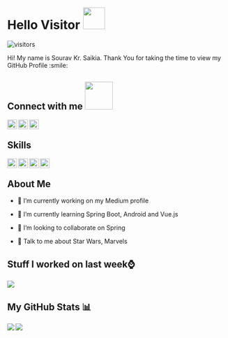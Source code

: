 
# Hello Visitor <img src = "https://raw.githubusercontent.com/MartinHeinz/MartinHeinz/master/wave.gif" width = 50px>
![visitors](https://visitor-badge.glitch.me/badge?page_id=sksaikia.sksaikia)

<div size='20px'> Hi! My name is Sourav Kr. Saikia. Thank You for taking the time to view my GitHub Profile :smile: 
<h2> Connect with me <img src='https://raw.githubusercontent.com/ShahriarShafin/ShahriarShafin/main/Assets/handshake.gif' width="64px"> </h2>
<a href = 'https://www.linkedin.com/in/sourav-saikia-780692160'> <img width = '22px' align= 'left' src="https://raw.githubusercontent.com/rahulbanerjee26/githubAboutMeGenerator/main/icons/linked-in-alt.svg"/></a> 
<a href = 'https://sourav-saikia.medium.com'> <img width = '22px' align= 'left' src="https://raw.githubusercontent.com/rahulbanerjee26/githubAboutMeGenerator/main/icons/medium.svg"/></a> 
<a href = 'https://www.github.com/sksaikia'> <img width = '22px' align= 'left' src="https://raw.githubusercontent.com/rahulbanerjee26/githubAboutMeGenerator/main/icons/github.svg"/></a> 

</div>
<br>
<h2> Skills </h2>
<img width ='22px' align='left' src ='https://raw.githubusercontent.com/rahulbanerjee26/githubAboutMeGenerator/main/icons/android.svg'>
<img width ='22px' align='left' src ='https://raw.githubusercontent.com/rahulbanerjee26/githubAboutMeGenerator/main/icons/java.svg'>
<img width ='22px' align='left' src ='https://raw.githubusercontent.com/rahulbanerjee26/githubAboutMeGenerator/main/icons/spring.svg'>
<img width ='22px' align='left' src ='https://raw.githubusercontent.com/rahulbanerjee26/githubAboutMeGenerator/main/icons/vuejs.svg'>
<br>
<h2> About Me</h2>

- 🔭 I’m currently working on my Medium profile

- 🌱 I’m currently learning Spring Boot, Android and Vue.js

- 👯 I’m looking to collaborate on Spring

- 💬 Talk to me about Star Wars, Marvels

## Stuff I worked on last week⌚
<a href="https://github.com/anuraghazra/github-readme-stats">
<img align="center" src="https://github-readme-stats.vercel.app/api/wakatime?username=@sksaikia&compact=True"/>
</a>

## My GitHub Stats 📊
<a href="https://github.com/anuraghazra/github-readme-stats">
<img align="left" src="https://github-readme-stats.vercel.app/api?username=sksaikia&count_private=true&show_icons=true&theme=radical" />
</a>
<a href="https://github.com/anuraghazra/convoychat">
<img align="center" src="https://github-readme-stats.vercel.app/api/top-langs/?username=sksaikia&layout=compact" />
</a>

<!-- BLOG-POST-LIST:START -->
<!-- BLOG-POST-LIST:END -->

